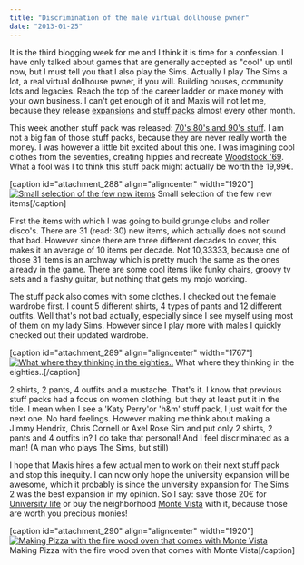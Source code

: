 ```yaml
---
title: "Discrimination of the male virtual dollhouse pwner"
date: "2013-01-25"
---
```


It is the third blogging week for me and I think it is time for a confession. I have only talked about games that are generally accepted as "cool" up until now, but I must tell you that I also play the Sims. Actually I play The Sims a lot, a real virtual dollhouse pwner, if you will. Building houses, community lots and legacies. Reach the top of the career ladder or make money with your own business. I can't get enough of it and Maxis will not let me, because they release [expansions](http://en.wikipedia.org/wiki/The_Sims_3#Expansion_packs) and [stuff packs](http://en.wikipedia.org/wiki/The_Sims_3#Stuff_packs) almost every other month.

This week another stuff pack was released: [70's 80's and 90's stuff](http://thesims.com/en_US/the-sims-3-70s-80s-90s-stuff). I am not a big fan of those stuff packs, because they are never really worth the money. I was however a little bit excited about this one. I was imagining cool clothes from the seventies, creating hippies and recreate [Woodstock '69](http://www.youtube.com/watch?v=QZfoWcnoNXw). What a fool was I to think this stuff pack might actually be worth the 19,99€.

\[caption id="attachment\_288" align="aligncenter" width="1920"\][![Small selection of the few new items](images/Sims-70s80s-and-90s-2.jpg)](http://www.legenddiaries.com/opinion/discrimination-of-the-male-virtual-dollhouse-pwner/attachment/sims-70s80s-and-90s-2/) Small selection of the few new items\[/caption\]

First the items with which I was going to build grunge clubs and roller disco's. There are 31 (read: 30) new items, which actually does not sound that bad. However since there are three different decades to cover, this makes it an average of 10 items per decade. Not 10,33333, because one of those 31 items is an archway which is pretty much the same as the ones already in the game. There are some cool items like funky chairs, groovy tv sets and a flashy guitar, but nothing that gets my mojo working.

The stuff pack also comes with some clothes. I checked out the female wardrobe first. I count 5 different shirts, 4 types of pants and 12 different outfits. Well that's not bad actually, especially since I see myself using most of them on my lady Sims. However since I play more with males I quickly checked out their updated wardrobe.

\[caption id="attachment\_289" align="aligncenter" width="1767"\][![What where they thinking in the eighties..](images/Sims-70s80s-and-90s-1.jpg)](http://www.legenddiaries.com/opinion/discrimination-of-the-male-virtual-dollhouse-pwner/attachment/sims-70s80s-and-90s-1/) What where they thinking in the eighties..\[/caption\]

2 shirts, 2 pants, 4 outfits and a mustache. That's it. I know that previous stuff packs had a focus on women clothing, but they at least put it in the title. I mean when I see a 'Katy Perry'or 'h&m' stuff pack, I just wait for the next one. No hard feelings. However making me think about making a Jimmy Hendrix, Chris Cornell or Axel Rose Sim and put only 2 shirts, 2 pants and 4 outfits in? I do take that personal! And I feel discriminated as a man! (A man who plays The Sims, but still)

I hope that Maxis hires a few actual men to work on their next stuff pack and stop this inequity. I can now only hope the university expansion will be awesome, which it probably is since the university expansion for The Sims 2 was the best expansion in my opinion. So I say: save those 20€ for [University life](http://thesims.com/en_US/the-sims-3-university-life) or buy the neighborhood [Monte Vista](http://store.thesims3.com/montevista.html?categoryId=12642) with it, because those are worth you precious monies!

\[caption id="attachment\_290" align="aligncenter" width="1920"\][![Making Pizza with the fire wood oven that comes with Monte Vista](images/Sims-Monte-Vista.jpg)](http://www.legenddiaries.com/opinion/discrimination-of-the-male-virtual-dollhouse-pwner/attachment/sims-monte-vista/) Making Pizza with the fire wood oven that comes with Monte Vista\[/caption\]
